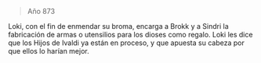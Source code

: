 > Año 873

Loki, con el fin de enmendar su broma, encarga a Brokk y a Sindri la fabricación de armas o utensilios para los dioses como regalo. Loki les dice que los Hijos de Ivaldi ya están en proceso, y que apuesta su cabeza por que ellos lo harían mejor.